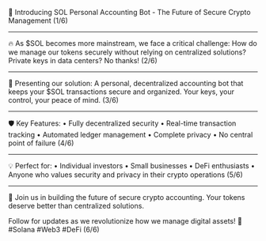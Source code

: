 🧵 Introducing SOL Personal Accounting Bot - The Future of Secure Crypto Management (1/6)

---

🔥 As $SOL becomes more mainstream, we face a critical challenge: How do we manage our tokens securely without relying on centralized solutions? Private keys in data centers? No thanks! 
(2/6)

---

🚀 Presenting our solution: A personal, decentralized accounting bot that keeps your $SOL transactions secure and organized. Your keys, your control, your peace of mind.
(3/6)

---

🛡️ Key Features:
• Fully decentralized security
• Real-time transaction tracking
• Automated ledger management
• Complete privacy
• No central point of failure
(4/6)

---

💡 Perfect for:
• Individual investors
• Small businesses
• DeFi enthusiasts
• Anyone who values security and privacy in their crypto operations
(5/6)

---

🌟 Join us in building the future of secure crypto accounting. Your tokens deserve better than centralized solutions.

Follow for updates as we revolutionize how we manage digital assets! 🚀
#Solana #Web3 #DeFi
(6/6)
